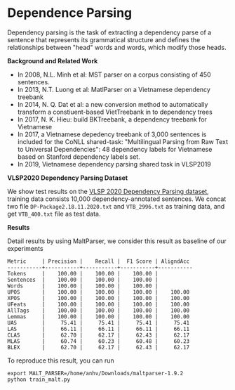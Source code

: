 # Dependence Parsing

Dependency parsing is the task of extracting a dependency parse of a sentence that represents its grammatical structure 
and defines the relationships between "head" words and words, which modify those heads. 

**Background and Related Work**

* In 2008, N.L. Minh et al: MST parser on a corpus consisting of 450 sentences.
* In 2013, N.T. Luong et al: MatlParser on a Vietnamese dependency treebank
* In 2014, N. Q. Dat et al: a new conversion method to automatically transform a constiuent-based VietTreebank in to dependency trees
* In 2017, N. K. Hieu: build BKTreebank, a dependency treebank for Vietnamese
* In 2017, a Vietnamese depedency treebank of 3,000 sentences is included for the CoNLL shared-task: "Multilingual Parsing from Raw Text to Universal Dependencies": 48 dependency labels for Vietnamese based on Stanford dependency labels set.
* In 2019, Vietnamese dependency parsing shared task in VLSP2019

**VLSP2020 Dependency Parsing Dataset**

We show test results on the [VLSP 2020 Dependency Parsing dataset](https://vlsp.org.vn/vlsp2020/eval/udp), training data 
consists 10,000 dependency-annotated sentences. We concat two file `DP-Package2.18.11.2020.txt` and `VTB_2996.txt` as 
training data, and get `VTB_400.txt` file as test data. 

**Results**

Detail results by using MaltParser, we consider this result as baseline of our experiments  

```
Metric     | Precision |    Recall |  F1 Score | AligndAcc
-----------+-----------+-----------+-----------+-----------
Tokens     |    100.00 |    100.00 |    100.00 |
Sentences  |    100.00 |    100.00 |    100.00 |
Words      |    100.00 |    100.00 |    100.00 |
UPOS       |    100.00 |    100.00 |    100.00 |    100.00
XPOS       |    100.00 |    100.00 |    100.00 |    100.00
UFeats     |    100.00 |    100.00 |    100.00 |    100.00
AllTags    |    100.00 |    100.00 |    100.00 |    100.00
Lemmas     |    100.00 |    100.00 |    100.00 |    100.00
UAS        |     75.41 |     75.41 |     75.41 |     75.41
LAS        |     66.11 |     66.11 |     66.11 |     66.11
CLAS       |     62.70 |     62.17 |     62.43 |     62.17
MLAS       |     60.74 |     60.23 |     60.48 |     60.23
BLEX       |     62.70 |     62.17 |     62.43 |     62.17 
```

To reproduce this result, you can run 

```
export MALT_PARSER=/home/anhv/Downloads/maltparser-1.9.2
python train_malt.py 
```
